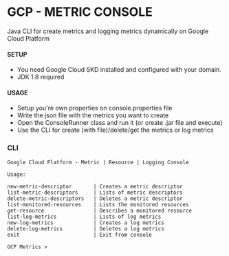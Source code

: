 # GCP - METRIC CONSOLE

Java CLI for create metrics and logging metrics dynamically on Google Cloud Platform


#### SETUP

- You need Google Cloud SKD installed and configured with your domain.
- JDK 1.8 required

#### USAGE

- Setup you're own properties on console.properties file
- Write the json file with the metrics you want to create
- Open the ConsoleRunner class and run it (or create .jar file and execute)
- Use the CLI for create (with file)/delete/get the metrics or log metrics


### CLI

```
Google Cloud Platform - Metric | Resource | Logging Console

Usage:

new-metric-descriptor       | Creates a metric descriptor
list-metric-descriptors     | Lists of metric descriptors
delete-metric-descriptors   | Deletes a metric descriptor
list-monitored-resources    | Lists the monitored resources
get-resource                | Describes a monitored resource
list-log-metrics            | Lists of log metrics
new-log-metrics             | Creates a log metrics
delete-log-metrics          | Deletes a log metrics
exit                        | Exit from console

GCP Metrics > 
```
